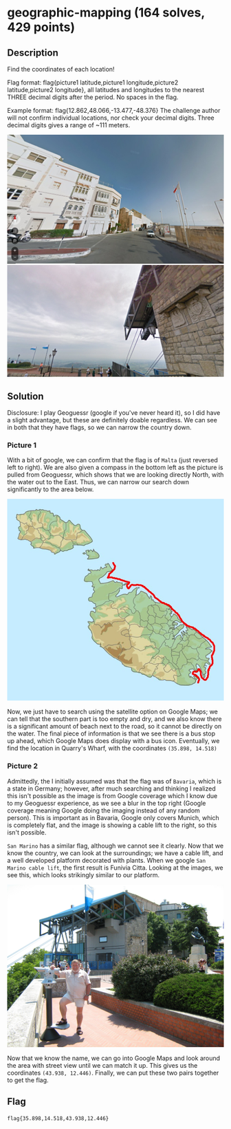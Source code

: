 # geographic-mapping (164 solves, 429 points)

## Description
Find the coordinates of each location!

Flag format: flag{picture1 latitude,picture1 longitude,picture2 latitude,picture2 longitude}, all latitudes and longitudes to the nearest THREE decimal digits after the period. No spaces in the flag.

Example format: flag{12.862,48.066,-13.477,-48.376} The challenge author will not confirm individual locations, nor check your decimal digits. Three decimal digits gives a range of ~111 meters.

![picture1.png](picture1.png) ![picture2.png](picture2.png)

## Solution
Disclosure: I play Geoguessr (google if you've never heard it), so I did have a slight advantage, but these are definitely doable regardless. We can see in both that they have flags, so we can narrow the country down. 

### Picture 1
With a bit of google, we can confirm that the flag is of `Malta` (just reversed left to right). We are also given a compass in the bottom left as the picture is pulled from Geoguessr, which shows that we are looking directly North, with the water out to the East. Thus, we can narrow our search down significantly to the area below. 

![](coast.jpg)

Now, we just have to search using the satellite option on Google Maps; we can tell that the southern part is too empty and dry, and we also know there is a significant amount of beach next to the road, so it cannot be directly on the water. The final piece of information is that we see there is a bus stop up ahead, which Google Maps does display with a bus icon. Eventually, we find the location in Quarry's Wharf, with the coordinates `(35.898, 14.518)`

### Picture 2
Admittedly, the I initially assumed was that the flag was of `Bavaria`, which is a state in Germany; however, after much searching and thinking I realized this isn't possible as the image is from Google coverage which I know due to my Geoguessr experience, as we see a blur in the top right (Google coverage meaning Google doing the imaging instead of any random person). This is important as in Bavaria, Google only covers Munich, which is completely flat, and the image is showing a cable lift to the right, so this isn't possible. 

`San Marino` has a similar flag, although we cannot see it clearly. Now that we know the country, we can look at the surroundings; we have a cable lift, and a well developed platform decorated with plants. When we google `San Marino cable lift`, the first result is Funivia Citta. Looking at the images, we see this, which looks strikingly similar to our platform.

![](platform.jpg)

Now that we know the name, we can go into Google Maps and look around the area with street view until we can match it up. This gives us the coordinates `(43.938, 12.446)`. Finally, we can put these two pairs together to get the flag.

## Flag
`flag{35.898,14.518,43.938,12.446}`


